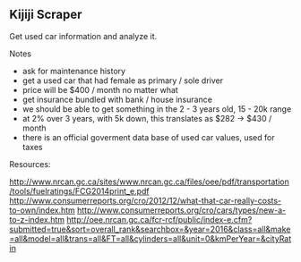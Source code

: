 ## Kijiji Scraper

Get used car information and analyze it.

Notes

- ask for maintenance history
- get a used car that had female as primary / sole driver
- price will be $400 / month no matter what
- get insurance bundled with bank / house insurance
- we should be able to get something in the 2 - 3 years old, 15 - 20k range
- at 2% over 3 years, with 5k down, this translates as $282 -> $430 / month
- there is an official goverment data base of used car values, used for taxes



Resources:

http://www.nrcan.gc.ca/sites/www.nrcan.gc.ca/files/oee/pdf/transportation/tools/fuelratings/FCG2014print_e.pdf
http://www.consumerreports.org/cro/2012/12/what-that-car-really-costs-to-own/index.htm
http://www.consumerreports.org/cro/cars/types/new-a-to-z-index.htm
http://oee.nrcan.gc.ca/fcr-rcf/public/index-e.cfm?submitted=true&sort=overall_rank&searchbox=&year=2016&class=all&make=all&model=all&trans=all&FT=all&cylinders=all&unit=0&kmPerYear=&cityRatin

